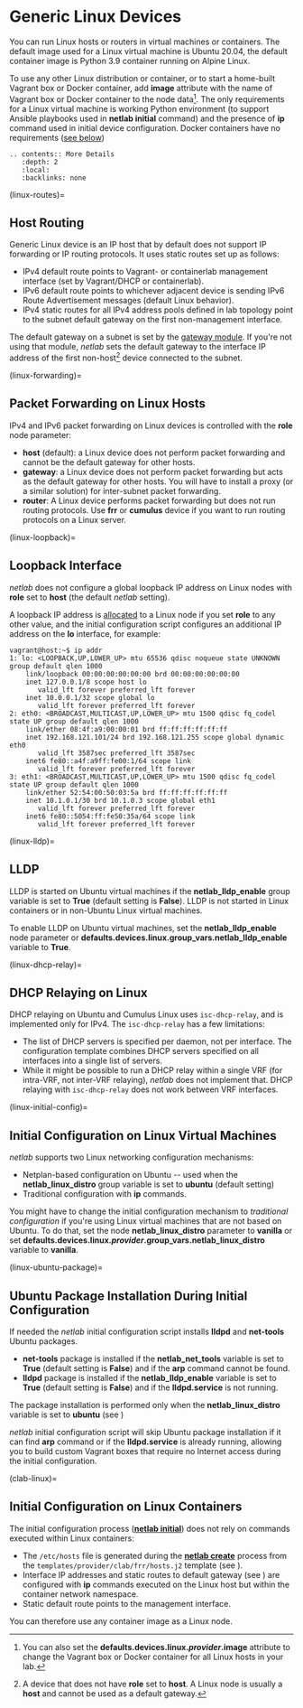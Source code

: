 # Generic Linux Devices

You can run Linux hosts or routers in virtual machines or containers. The default image used for a Linux virtual machine is Ubuntu 20.04, the default container image is Python 3.9 container running on Alpine Linux.

To use any other Linux distribution or container, or to start a home-built Vagrant box or Docker container, add **image** attribute with the name of Vagrant box or Docker container to the node data[^GL]. The only requirements for a Linux virtual machine is working Python environment (to support Ansible playbooks used in **netlab initial** command) and the presence of **ip** command used in initial device configuration. Docker containers have no requirements ([see below](clab-linux))

```eval_rst
.. contents:: More Details
   :depth: 2
   :local:
   :backlinks: none
```

[^GL]: You can also set the **defaults.devices.linux._provider_.image** attribute to change the Vagrant box or Docker container for all Linux hosts in your lab.

(linux-routes)=
## Host Routing

Generic Linux device is an IP host that by default does not support IP forwarding or IP routing protocols. It uses static routes set up as follows:

* IPv4 default route points to Vagrant- or containerlab management interface (set by Vagrant/DHCP or containerlab).
* IPv6 default route points to whichever adjacent device is sending IPv6 Route Advertisement messages (default Linux behavior).
* IPv4 static routes for all IPv4 address pools defined in lab topology point to the subnet default gateway on the first non-management interface.

The default gateway on a subnet is set by the [gateway module](../module/gateway.md). If you're not using that module, _netlab_ sets the default gateway to the interface IP address of the first non-host[^NH] device connected to the subnet.

[^NH]: A device that does not have **role** set to **host**. A Linux node is usually a **host** and cannot be used as a default gateway.

(linux-forwarding)=
## Packet Forwarding on Linux Hosts

IPv4 and IPv6 packet forwarding on Linux devices is controlled with the **role** node parameter:

* **host** (default): a Linux device does not perform packet forwarding and cannot be the default gateway for other hosts.
* **gateway**: a Linux device does not perform packet forwarding but acts as the default gateway for other hosts. You will have to install a proxy (or a similar solution) for inter-subnet packet forwarding.
* **router**: A Linux device performs packet forwarding but does not run routing protocols. Use **frr** or **cumulus** device if you want to run routing protocols on a Linux server.

(linux-loopback)=
## Loopback Interface

_netlab_ does not configure a global loopback IP address on Linux nodes with **role** set to **host** (the default _netlab_ setting).

A loopback IP address is [allocated](../example/addressing-tutorial.md#loopback-addresses) to a Linux node if you set **role** to any other value, and the initial configuration script configures an additional IP address on the **lo** interface, for example:

```
vagrant@host:~$ ip addr
1: lo: <LOOPBACK,UP,LOWER_UP> mtu 65536 qdisc noqueue state UNKNOWN group default qlen 1000
    link/loopback 00:00:00:00:00:00 brd 00:00:00:00:00:00
    inet 127.0.0.1/8 scope host lo
       valid_lft forever preferred_lft forever
    inet 10.0.0.1/32 scope global lo
       valid_lft forever preferred_lft forever
2: eth0: <BROADCAST,MULTICAST,UP,LOWER_UP> mtu 1500 qdisc fq_codel state UP group default qlen 1000
    link/ether 08:4f:a9:00:00:01 brd ff:ff:ff:ff:ff:ff
    inet 192.168.121.101/24 brd 192.168.121.255 scope global dynamic eth0
       valid_lft 3587sec preferred_lft 3587sec
    inet6 fe80::a4f:a9ff:fe00:1/64 scope link
       valid_lft forever preferred_lft forever
3: eth1: <BROADCAST,MULTICAST,UP,LOWER_UP> mtu 1500 qdisc fq_codel state UP group default qlen 1000
    link/ether 52:54:00:50:03:5a brd ff:ff:ff:ff:ff:ff
    inet 10.1.0.1/30 brd 10.1.0.3 scope global eth1
       valid_lft forever preferred_lft forever
    inet6 fe80::5054:ff:fe50:35a/64 scope link
       valid_lft forever preferred_lft forever
```

(linux-lldp)=
## LLDP

LLDP is started on Ubuntu virtual machines if the **netlab_lldp_enable** group variable is set to **True** (default setting is **False**). LLDP is not started in Linux containers or in non-Ubuntu Linux virtual machines.

To enable LLDP on Ubuntu virtual machines, set the **netlab_lldp_enable** node parameter or **defaults.devices.linux.group_vars.netlab_lldp_enable** variable to **True**.

(linux-dhcp-relay)=
## DHCP Relaying on Linux

DHCP relaying on Ubuntu and Cumulus Linux uses `isc-dhcp-relay`, and is implemented only for IPv4. The `isc-dhcp-relay` has a few limitations:

* The list of DHCP servers is specified per daemon, not per interface. The configuration template combines DHCP servers specified on all interfaces into a single list of servers.
* While it might be possible to run a DHCP relay within a single VRF (for intra-VRF, not inter-VRF relaying), _netlab_ does not implement that. DHCP relaying with `isc-dhcp-relay` does not work between VRF interfaces.

(linux-initial-config)=
## Initial Configuration on Linux Virtual Machines

_netlab_ supports two Linux networking configuration mechanisms:

* Netplan-based configuration on Ubuntu -- used when  the **netlab_linux_distro** group variable is set to **ubuntu** (default setting)
* Traditional configuration with **ip** commands.

You might have to change the initial configuration mechanism to *traditional configuration* if you're using Linux virtual machines that are not based on Ubuntu. To do that, set the node **netlab_linux_distro** parameter to **vanilla** or set **defaults.devices.linux._provider_.group_vars.netlab_linux_distro** variable to **vanilla**.

(linux-ubuntu-package)=
## Ubuntu Package Installation During Initial Configuration

If needed the _netlab_ initial configuration script installs **lldpd** and **net-tools** Ubuntu packages.

* **net-tools** package is installed if the **netlab_net_tools** variable is set to **True** (default setting is **False**) and if the **arp** command cannot be found.
* **lldpd** package is installed if the **netlab_lldp_enable** variable is set to **True** (default setting is **False**) and if the **lldpd.service** is not running.

The package installation is performed only when the **netlab_linux_distro** variable is set to **ubuntu** (see [](linux-initial-config))

_netlab_ initial configuration script will skip Ubuntu package installation if it can find **arp** command or if the **lldpd.service** is already running, allowing you to build custom Vagrant boxes that require no Internet access during the initial configuration.

(clab-linux)=
## Initial Configuration on Linux Containers

The initial configuration process (**[netlab initial](../netlab/initial.md)**) does not rely on commands executed within Linux containers:

* The `/etc/hosts` file is generated during the **[netlab create](../netlab/create.md)** process from the ```templates/provider/clab/frr/hosts.j2``` template (see [](clab-config-template)).
* Interface IP addresses and static routes to default gateway (see [](linux-routes)) are configured with **ip** commands executed on the Linux host but within the container network namespace.
* Static default route points to the management interface.

You can therefore use any container image as a Linux node.